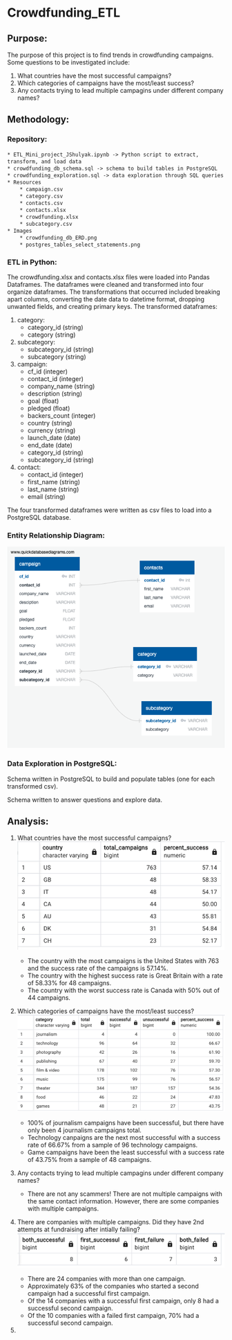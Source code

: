 # Crowdfunding_ETL

## Purpose:

The purpose of this project is to find trends in crowdfunding campaigns. Some questions to be investigated include:
   1. What countries have the most successful campaigns? 
   2. Which categories of campaigns have the most/least success?
   3. Any contacts trying to lead multiple campagins under different company names? 


## Methodology: 

### Repository: 
    * ETL_Mini_project_JShulyak.ipynb -> Python script to extract, transform, and load data
    * crowdfunding_db_schema.sql -> schema to build tables in PostgreSQL
    * crowdfunding_exploration.sql -> data exploration through SQL queries
    * Resources
        * campaign.csv 
        * category.csv 
        * contacts.csv 
        * contacts.xlsx 
        * crowdfunding.xlsx 
        * subcategory.csv
    * Images
        * crowdfunding_db_ERD.png
        * postgres_tables_select_statements.png 

### ETL in Python:

The crowdfunding.xlsx and contacts.xlsx files were loaded into Pandas Dataframes. The dataframes were cleaned and transformed into four organize dataframes. The transformations that occurred included breaking apart columns, converting the date data to datetime format, dropping unwanted fields, and creating primary keys. The transformed dataframes: 

   1. category:
      * category_id (string)
      * category (string)
   2. subcategory:
      * subcategory_id (string)
      * subcategory (string)
   3. campaign:
      * cf_id (integer)
      * contact_id (integer)
      * company_name (string)
      * description (string)
      * goal (float)
      * pledged (float)
      * backers_count (integer)
      * country (string)
      * currency (string)
      * launch_date (date)
      * end_date (date)
      * category_id (string)
      * subcategory_id (string)
   4. contact:
      * contact_id (integer)
      * first_name (string)
      * last_name (string)
      * email (string)
       
The four transformed dataframes were written as csv files to load into a PostgreSQL database. 

### Entity Relationship Diagram:

![Crowdfunding_Campagin_ERD](Images/crowdfunding_db_ERD.png)


### Data Exploration in PostgreSQL:

Schema written in PostgreSQL to build and populate tables (one for each transformed csv).

Schema written to answer questions and explore data.

## Analysis:

   1. What countries have the most successful campaigns? 
      ![campaigns by country](Images/campaign_by_country.png)
      * The country with the most campaigns is the United States with 763 and the success rate of the campaigns is 57.14%. 
      * The country with the highest success rate is Great Britain with a rate of 58.33% for 48 campaigns.
      * The country with the worst success rate is Canada with 50% out of 44 campaigns. 
   
   2. Which categories of campaigns have the most/least success?
      ![campaigns by category](Images/success_by_category.png)
      
      * 100% of journalism campaigns have been successful, but there have only been 4 journalism campaigns total.
      * Technology canpaigns are the next most successful with a success rate of 66.67% from a sample of 96 technology campaigns.
      * Game campaigns have been the least successful with a success rate of 43.75% from a sample of 48 campaigns.
      
   3. Any contacts trying to lead multiple campagins under different company names?
      * There are not any scammers! There are not multiple campaigns with the same contact information. However, there are some companies with multiple campaigns. 
      
   4. There are companies with multiple campaigns. Did they have 2nd attempts at fundraising after intially failing? 
      ![repeater companies](Images/repeaters_successes.png)
      
      * There are 24 companies with more than one campaign. 
      * Approximately 63% of the companies who started a second campaign had a successful first campaign. 
      * Of the 14 companies with a successful first campaign, only 8 had a successful second campaign. 
      * Of the 10 companies with a failed first campaign, 70% had a successful second campaign.
      
   5. 

